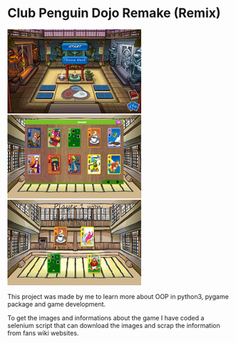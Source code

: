<h1> Club Penguin Dojo Remake (Remix) </h1>

<div>
  <img src="https://github.com/NewbieeSaibot/Club_Penguin_Dojo_Remake/blob/main/readme/menu.PNG" width="300px" > </img>
  <img src="https://github.com/NewbieeSaibot/Club_Penguin_Dojo_Remake/blob/main/readme/shop.PNG" width="300px" > </img> 
  <img src="https://github.com/NewbieeSaibot/Club_Penguin_Dojo_Remake/blob/main/readme/game.PNG" width="300px" > </img>
</div>

<p> This project was made by me to learn more about OOP in python3, pygame package and game development. </p>
<p> To get the images and informations about the game I have coded a selenium script that can download the images and scrap the information from fans wiki websites. </p>
